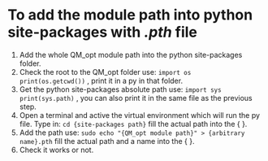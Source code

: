 # To add the module path into python site-packages with ***.pth*** file
1. Add the whole QM_opt module path into the python site-packages folder. 
2. Check the root to the QM_opt folder use: 
    `import os`  
    `print(os.getcwd())`
    , print it in a py in that folder.
3. Get the python site-packages absolute path use:
    `import sys`
    `print(sys.path)`
    , you can also print it in the same file as the previous step.
4. Open a terminal and active the virtual environment which will run the py file. Type in:
    `cd {site-packages path}`
    fill the actual path into the { }.
5. Add the path use:
    `sudo echo "{QM_opt module path}" > {arbitrary name}.pth`
    fill the actual path and a name into the { }.
6. Check it works or not.
    